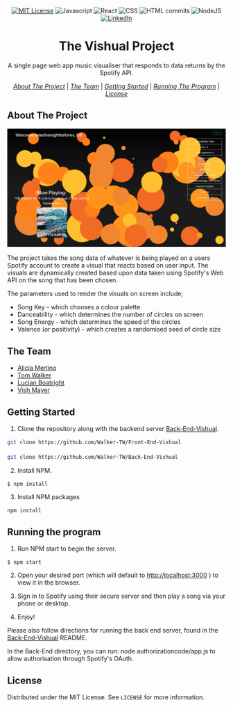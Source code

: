 <div align="center">

[![MIT License][license-shield]][license-url]
![Javascript][Javascript]
![React][react]
![CSS][cssCommits]
![HTML commits][htmlCommits]
![NodeJS][NodeJS]
[![LinkedIn][linkedin-shield]][linkedin-url]

</div>
<p align="center">
  <h1 align="center">The Vishual Project</h3>

  <p align="center">
    A single page web app music visualiser that responds to data returns by the Spotify API.
  </p>
</p>
<div align= "center">

  [*About The Project*](#About-The-Project) | [*The Team*](#The-Team) | [*Getting Started*](#Getting-Started) | [*Running The Program*](#Running-The-Program) | [*License*](#license)

</div>

## About The Project

![product-screenshot](/public/images/Screentshot.png?raw=true)

The project takes the song data of whatever is being played on a users Spotify account to create a visual that reacts based on user input. The visuals are dynamically created based upon data taken using Spotify's Web API on the song that has been chosen.

The parameters used to render the visuals on screen include;

- Song Key - which chooses a colour palette
- Danceability - which determines the number of circles on screen
- Song Energy - which determines the speed of the circles
- Valence (or positivity) - which creates a randomised seed of circle size



## The Team

- [Alicia Merlino](https://github.com/acmerlino1)
- [Tom Walker](https://github.com/Walker-TW)
- [Lucian Boatright](https://github.com/lucianboatright)
- [Vish Mayer](https://github.com/Vish-Mayer)

## Getting Started

1. Clone the repository along with the backend server [Back-End-Vishual](https://github.com/Walker-TW/Back-End-Vishual).

```sh
git clone https://github.com/Walker-TW/Front-End-Vishual

git clone https://github.com/Walker-TW/Back-End-Vishual
```

2. Install NPM.

```
$ npm install
```

3. Install NPM packages

```sh
npm install
```

## Running the program

1. Run NPM start to begin the server.

```
$ npm start
```

2. Open your desired port (which will default to [http://localhost:3000](http://localhost:3000) ) to view it in the browser.

3. Sign in to Spotify using their secure server and then play a song via your phone or desktop.

4. Enjoy!

Please also follow directions for running the back end server, found in the [Back-End-Vishual](https://github.com/acmerlino1/Back-End-Vishual) README.

In the Back-End directory, you can run: node authorizationcode/app.js to allow authorisation through Spotify's OAuth.

## License

Distributed under the MIT License. See `LICENSE` for more information.

[license-shield]: https://img.shields.io/github/license/othneildrew/Best-README-Template.svg?style=flat-square
[license-url]: https://github.com/othneildrew/Best-README-Template/blob/master/LICENSE.txt
[linkedin-shield]: https://img.shields.io/badge/-LinkedIn-black.svg?style=flat-square&logo=linkedin&colorB=555
[linkedin-url]: https://linkedin.com/in/thomas-w-walker 
[React]: https://img.shields.io/badge/React-blue.svg
[Javascript]: https://img.shields.io/badge/JavaScript-yellow.svg
[cssCommits]: https://img.shields.io/badge/CSS-red.svg
[htmlCommits]: https://img.shields.io/badge/HTML-orange.svg
[NodeJS]: https://img.shields.io/badge/Node.JS-darkgreen.svg